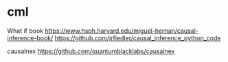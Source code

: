# cml

What if book
https://www.hsph.harvard.edu/miguel-hernan/causal-inference-book/
https://github.com/jrfiedler/causal_inference_python_code

causalnex
https://github.com/quantumblacklabs/causalnex

